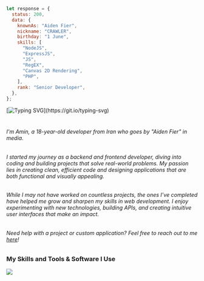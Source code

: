 ```javascript
let response = {
  status: 200,
  data: {
    knownAs: "Aiden Fier",
    nickname: "CRAWLER",
    birthday: "1 June",
    skills: [
      "NodeJS",
      "ExpressJS",
      "JS",
      "RegEX",
      "Canvas 2D Rendering",
      "PHP",
    ],
    rank: "Senior Developer",
  },
};
```

[![Typing SVG](https://readme-typing-svg.demolab.com?font=Jetbrains+Mono&size=30&duration=3000&pause=1000&color=A4E3F8&center=true&vCenter=true&width=1000&height=40&lines=Hi%2C+I'm+Aiden;a+Frontend+and+Backend+Developer;I+love+creating+and+coding+cool+stuff;Also%2C+I'm+interested+in+managing+communities;Welcome+to+my+GitHub+profile!)](https://git.io/typing-svg)

#

###### I'm Amin, a 18-year-old developer from Iran who goes by "Aiden Fier" in media.

###### I started my journey as a backend and frontend developer, diving into coding and building projects that solve real-world problems. My passion lies in creating clean, efficient code and designing applications that are both functional and visually appealing.

###### While I may not have worked on countless projects, the ones I’ve completed have helped me grow and sharpen my skills in web development. I enjoy experimenting with new technologies, building APIs, and creating intuitive user interfaces that make an impact.

###### Need help with a project or custom application? Feel free to reach out to me [here](https://t.me/aidenfier)!


### My Skills and Tools & Software I Use
![](https://camo.githubusercontent.com/b5b4f7d0ab34d8f504c0d3c55bbf101e6a480e4fede2adaa0dac18b9a97c6a52/68747470733a2f2f736b696c6c69636f6e732e6465762f69636f6e733f693d6a732c74732c68746d6c2c6373732c6e6f64656a732c6d6f6e676f64622c7673636f64652c6769746875622c6769742c646973636f7264)

